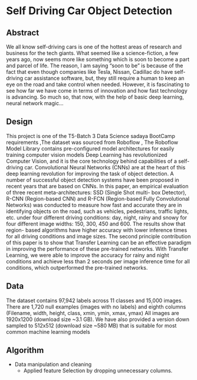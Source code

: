 # Self Driving Car Object Detection

## Abstract
We all know self-driving cars is one of the hottest areas of research and business for the tech giants. What seemed like a science-fiction, a few years ago, now seems more like something which is soon to become a part and parcel of life. The reason, I am saying “soon to be” is because of the fact that even though companies like Tesla, Nissan, Cadillac do have self-driving car assistance software, but, they still require a human to keep an eye on the road and take control when needed. However, it is fascinating to see how far we have come in terms of innovation and how fast technology is advancing. So much so, that now, with the help of basic deep learning, neural network magic...

## Design 
This project is one of the T5-Batch 3 Data Science sadaya BootCamp requirements ,The dataset was sourced from Roboflow , The Roboflow Model Library contains pre-configured model architectures for easily training computer vision models Deep Learning has revolutionized Computer Vision, and it is the core technology behind capabilities of a self- driving car. Convolutional Neural Networks (CNNs) are at the heart of this deep learning revolution for improving the task of object detection. A number of successful object detection systems have been proposed in recent years that are based on CNNs. In this paper, an empirical evaluation of three recent meta-architectures: SSD (Single Shot multi- box Detector), R-CNN (Region-based CNN) and R-FCN (Region-based Fully Convolutional Networks) was conducted to measure how fast and accurate they are in identifying objects on the road, such as vehicles, pedestrians, traffic lights, etc. under four different driving conditions: day, night, rainy and snowy for four different image widths: 150, 300, 450 and 600. The results show that region- based algorithms have higher accuracy with lower inference times for all driving conditions and image sizes. The second principle contribution of this paper is to show that Transfer Learning can be an effective paradigm in improving the performance of these pre-trained networks. With Transfer Learning, we were able to improve the accuracy for rainy and night conditions and achieve less than 2 seconds per image inference time for all conditions, which outperformed the pre-trained networks.

## Data
The dataset contains 97,942 labels across 11 classes and 15,000 images. There are 1,720 null examples (images with no labels) and eighth columns (Filename, width, height, class, xmin, ymin, xmax, ymax)
All images are 1920x1200 (download size ~3.1 GB). We have also provided a version down sampled to 512x512 (download size ~580 MB) that is suitable for most common machine learning models

## Algorithm
* Data manipulation and cleaning
    * Applied feature Selection by dropping unnecessary columns.
